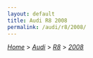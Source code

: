 ```yaml
---
layout: default
title: Audi R8 2008
permalink: /audi/r8/2008/
---
```

[*Home*](/) > [*Audi*](/audi/) > [*R8*](/audi/r8/) > [*2008*](/audi/r8/2008/)


